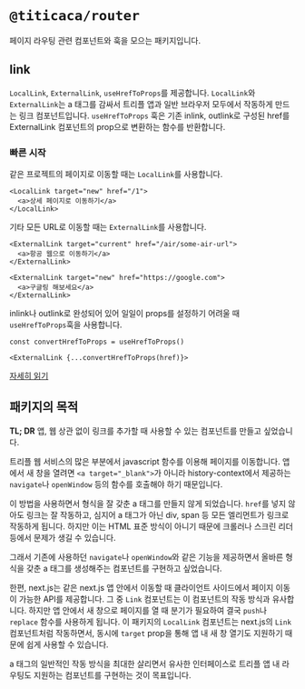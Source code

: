 # `@titicaca/router`

페이지 라우팅 관련 컴포넌트와 훅을 모으는 패키지입니다.

## link

`LocalLink`, `ExternalLink`, `useHrefToProps`를 제공합니다.
`LocalLink`와 `ExternalLink`는 a 태그를 감싸서 트리플 앱과 일반 브라우저 모두에서 작동하게 만드는 링크 컴포넌트입니다.
`useHrefToProps` 훅은 기존 inlink, outlink로 구성된 href를 ExternalLink 컴포넌트의 prop으로 변환하는 함수를 반환합니다.

### 빠른 시작

같은 프로젝트의 페이지로 이동할 때는 `LocalLink`를 사용합니다.

```tsx
<LocalLink target="new" href="/1">
  <a>상세 페이지로 이동하기</a>
</LocalLink>
```

기타 모든 URL로 이동할 때는 `ExternalLink`를 사용합니다.

```tsx
<ExternalLink target="current" href="/air/some-air-url">
  <a>항공 웹으로 이동하기</a>
</ExternalLink>
```

```tsx
<ExternalLink target="new" href="https://google.com">
  <a>구글링 해보세요</a>
</ExternalLink>
```

inlink나 outlink로 완성되어 있어 일일이 props를 설정하기 어려울 때 `useHrefToProps`훅을 사용합니다.

```tsx
const convertHrefToProps = useHrefToProps()

<ExternalLink {...convertHrefToProps(href)}>
```

[자세히 읽기](./src/link/README.md)

## 패키지의 목적

**TL; DR** 앱, 웹 상관 없이 링크를 추가할 때 사용할 수 있는 컴포넌트를 만들고 싶었습니다.

트리플 웹 서비스의 많은 부분에서 javascript 함수를 이용해 페이지를 이동합니다.
앱에서 새 창을 열려면 `<a target="_blank">`가 아니라 history-context에서 제공하는
`navigate`나 `openWindow` 등의 함수를 호출해야 하기 때문입니다.

이 방법을 사용하면서 형식을 잘 갖춘 a 태그를 만들지 않게 되었습니다.
`href`를 넣지 않아도 링크는 잘 작동하고,
심지어 a 태그가 아닌 div, span 등 모든 엘리먼트가 링크로 작동하게 됩니다.
하지만 이는 HTML 표준 방식이 아니기 때문에 크롤러나 스크린 리더 등에서 문제가 생길 수 있습니다.

그래서 기존에 사용하던 `navigate`나 `openWindow`와 같은 기능을 제공하면서
올바른 형식을 갖춘 a 태그를 생성해주는 컴포넌트를 구현하고 싶었습니다.

한편, next.js는 같은 next.js 앱 안에서 이동할 때
클라이언트 사이드에서 페이지 이동이 가능한 API를 제공합니다.
그 중 `Link` 컴포넌트는 이 컴포넌트의 작동 방식과 유사합니다.
하지만 앱 안에서 새 창으로 페이지를 열 때 분기가 필요하여
결국 `push`나 `replace` 함수를 사용하게 됩니다.
이 패키지의 `LocalLink` 컴포넌트는 next.js의 `Link` 컴포넌트처럼 작동하면서,
동시에 `target` prop을 통해 앱 내 새 창 열기도 지원하기 때문에 쉽게 사용할 수 있습니다.

a 태그의 일반적인 작동 방식을 최대한 살리면서
유사한 인터페이스로 트리플 앱 내 라우팅도 지원하는 컴포넌트를 구현하는 것이 목표입니다.
